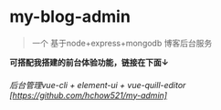 # my-blog-admin
 
 > 一个 基于node+express+mongodb 博客后台服务
 >
******可搭配我搭建的前台体验功能，链接在下面↓******

###### 后台管理vue-cli + element-ui + vue-quill-editor [https://github.com/hchow521/my-admin]
